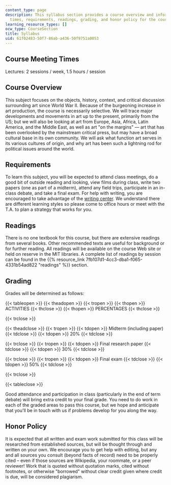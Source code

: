 ```yaml
---
content_type: page
description: This syllabus section provides a course overview and information on meeting
  times, requirements, readings, grading, and honor policy for the course.
learning_resource_types: []
ocw_type: CourseSection
title: Syllabus
uid: 61f02483-50f7-86ab-a436-50f9751a0053
---
```


Course Meeting Times
--------------------

Lectures: 2 sessions / week, 1.5 hours / session

Course Overview
---------------

This subject focuses on the objects, history, context, and critical discussion surrounding art since World War II. Because of the burgeoning increase in art production, the course is necessarily selective. We will trace major developments and movements in art up to the present, primarily from the US; but we will also be looking at art from Europe, Asia, Africa, Latin America, and the Middle East, as well as art "on the margins" — art that has been overlooked by the mainstream critical press, but may have a broad cultural base in its own community. We will ask what function art serves in its various cultures of origin, and why art has been such a lightning rod for political issues around the world.

Requirements
------------

To learn this subject, you will be expected to attend class meetings, do a good bit of outside reading and looking, view films during class, write two papers (one as part of a midterm), attend any field trips, participate in an in-class debate, and take a final exam. For help with writing, you are encouraged to take advantage of the [writing center](http://cmsw.mit.edu/writing-and-communication-center/). We understand there are different learning styles so please come to office hours or meet with the T.A. to plan a strategy that works for you.

Readings
--------

There is no one textbook for this course, but there are extensive readings from several books. Other recommended texts are useful for background or for further reading. All readings will be available on the course Web site or held on reserve in the MIT libraries. A complete list of readings by session can be found in the {{% resource_link 7fb107d1-4cc3-dba1-f065-4331b54ad822 "readings" %}} section.

Grading
-------

Grades will be determined as follows:

{{< tableopen >}}
{{< theadopen >}}
{{< tropen >}}
{{< thopen >}}
ACTIVITIES
{{< thclose >}}
{{< thopen >}}
PERCENTAGES
{{< thclose >}}

{{< trclose >}}

{{< theadclose >}}
{{< tropen >}}
{{< tdopen >}}
Midterm (including paper)
{{< tdclose >}}
{{< tdopen >}}
20%
{{< tdclose >}}

{{< trclose >}}
{{< tropen >}}
{{< tdopen >}}
Final research paper
{{< tdclose >}}
{{< tdopen >}}
30%
{{< tdclose >}}

{{< trclose >}}
{{< tropen >}}
{{< tdopen >}}
Final exam
{{< tdclose >}}
{{< tdopen >}}
50%
{{< tdclose >}}

{{< trclose >}}

{{< tableclose >}}

Good attendance and participation in class (particularly in the end of term debate) will bring extra credit to your final grade. You need to do work in each of the graded areas to pass this course, but we hope and anticipate that you'll be in touch with us if problems develop for you along the way.

Honor Policy
------------

It is expected that all written and exam work submitted for this class will be researched from established sources, but will be thought through and written on your own. We encourage you to get help with editing, but any and all sources you consult (beyond facts of record) need to be properly cited – even if those sources are Wikipedia, your roommate, or a peer reviewer! Work that is quoted without quotation marks, cited without footnotes, or otherwise "borrowed" without clear credit given where credit is due, will be considered plagiarism.